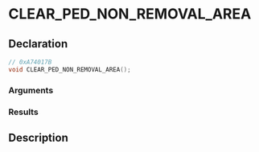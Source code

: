 # CLEAR_PED_NON_REMOVAL_AREA

## Declaration
```cpp
// 0xA74017B
void CLEAR_PED_NON_REMOVAL_AREA();
```

### Arguments

### Results

## Description
